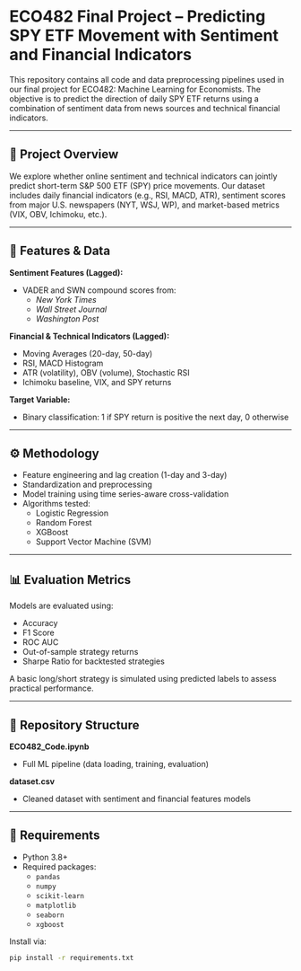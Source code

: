 # ECO482 Final Project – Predicting SPY ETF Movement with Sentiment and Financial Indicators

This repository contains all code and data preprocessing pipelines used in our final project for ECO482: Machine Learning for Economists. The objective is to predict the direction of daily SPY ETF returns using a combination of sentiment data from news sources and technical financial indicators.

---

## 📄 Project Overview

We explore whether online sentiment and technical indicators can jointly predict short-term S&P 500 ETF (SPY) price movements. Our dataset includes daily financial indicators (e.g., RSI, MACD, ATR), sentiment scores from major U.S. newspapers (NYT, WSJ, WP), and market-based metrics (VIX, OBV, Ichimoku, etc.).

---

## 🧠 Features & Data

**Sentiment Features (Lagged):**
- VADER and SWN compound scores from:
  - *New York Times*
  - *Wall Street Journal*
  - *Washington Post*

**Financial & Technical Indicators (Lagged):**
- Moving Averages (20-day, 50-day)
- RSI, MACD Histogram
- ATR (volatility), OBV (volume), Stochastic RSI
- Ichimoku baseline, VIX, and SPY returns

**Target Variable:**  
- Binary classification: 1 if SPY return is positive the next day, 0 otherwise

---

## ⚙️ Methodology

- Feature engineering and lag creation (1-day and 3-day)
- Standardization and preprocessing
- Model training using time series-aware cross-validation
- Algorithms tested:
  - Logistic Regression
  - Random Forest
  - XGBoost
  - Support Vector Machine (SVM)

---

## 📊 Evaluation Metrics

Models are evaluated using:
- Accuracy
- F1 Score
- ROC AUC
- Out-of-sample strategy returns
- Sharpe Ratio for backtested strategies

A basic long/short strategy is simulated using predicted labels to assess practical performance.

---

## 📁 Repository Structure

**ECO482_Code.ipynb**
- Full ML pipeline (data loading, training, evaluation) 

**dataset.csv**
- Cleaned dataset with sentiment and financial features models

---

## 🧪 Requirements

- Python 3.8+
- Required packages:
  - `pandas`
  - `numpy`
  - `scikit-learn`
  - `matplotlib`
  - `seaborn`
  - `xgboost`

Install via:

```bash
pip install -r requirements.txt
